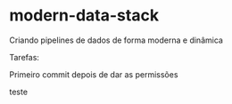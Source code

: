 # modern-data-stack
Criando pipelines de dados de forma moderna e dinâmica

Tarefas:

Primeiro commit
depois  de dar as permissões

teste





